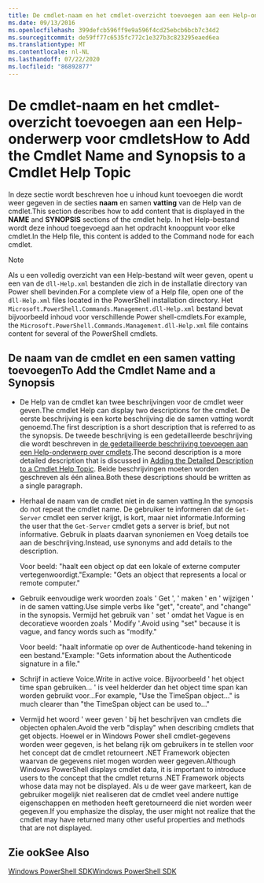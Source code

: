 ```yaml
---
title: De cmdlet-naam en het cmdlet-overzicht toevoegen aan een Help-onderwerp voor cmdlets
ms.date: 09/13/2016
ms.openlocfilehash: 399defcb596ff9e9a596f4cd25ebcb6bcb7c34d2
ms.sourcegitcommit: de59ff77c6535fc772c1e327b3c823295eaed6ea
ms.translationtype: MT
ms.contentlocale: nl-NL
ms.lasthandoff: 07/22/2020
ms.locfileid: "86892877"
---
```

# <a name="how-to-add-the-cmdlet-name-and-synopsis-to-a-cmdlet-help-topic"></a><span data-ttu-id="ddc5c-102">De cmdlet-naam en het cmdlet-overzicht toevoegen aan een Help-onderwerp voor cmdlets</span><span class="sxs-lookup"><span data-stu-id="ddc5c-102">How to Add the Cmdlet Name and Synopsis to a Cmdlet Help Topic</span></span>

<span data-ttu-id="ddc5c-103">In deze sectie wordt beschreven hoe u inhoud kunt toevoegen die wordt weer gegeven in de secties **naam** en samen **vatting** van de Help van de cmdlet.</span><span class="sxs-lookup"><span data-stu-id="ddc5c-103">This section describes how to add content that is displayed in the **NAME** and **SYNOPSIS** sections of the cmdlet help.</span></span> <span data-ttu-id="ddc5c-104">In het Help-bestand wordt deze inhoud toegevoegd aan het opdracht knooppunt voor elke cmdlet.</span><span class="sxs-lookup"><span data-stu-id="ddc5c-104">In the Help file, this content is added to the Command node for each cmdlet.</span></span>

> [!NOTE]
> <span data-ttu-id="ddc5c-105">Als u een volledig overzicht van een Help-bestand wilt weer geven, opent u een van de `dll-Help.xml` bestanden die zich in de installatie directory van Power shell bevinden.</span><span class="sxs-lookup"><span data-stu-id="ddc5c-105">For a complete view of a Help file, open one of the `dll-Help.xml` files located in the PowerShell installation directory.</span></span> <span data-ttu-id="ddc5c-106">Het `Microsoft.PowerShell.Commands.Management.dll-Help.xml` bestand bevat bijvoorbeeld inhoud voor verschillende Power shell-cmdlets.</span><span class="sxs-lookup"><span data-stu-id="ddc5c-106">For example, the `Microsoft.PowerShell.Commands.Management.dll-Help.xml` file contains content for several of the PowerShell cmdlets.</span></span>

## <a name="to-add-the-cmdlet-name-and-a-synopsis"></a><span data-ttu-id="ddc5c-107">De naam van de cmdlet en een samen vatting toevoegen</span><span class="sxs-lookup"><span data-stu-id="ddc5c-107">To Add the Cmdlet Name and a Synopsis</span></span>

- <span data-ttu-id="ddc5c-108">De Help van de cmdlet kan twee beschrijvingen voor de cmdlet weer geven.</span><span class="sxs-lookup"><span data-stu-id="ddc5c-108">The cmdlet Help can display two descriptions for the cmdlet.</span></span> <span data-ttu-id="ddc5c-109">De eerste beschrijving is een korte beschrijving die de samen vatting wordt genoemd.</span><span class="sxs-lookup"><span data-stu-id="ddc5c-109">The first description is a short description that is referred to as the synopsis.</span></span> <span data-ttu-id="ddc5c-110">De tweede beschrijving is een gedetailleerde beschrijving die wordt beschreven in [de gedetailleerde beschrijving toevoegen aan een Help-onderwerp over cmdlets](./how-to-add-a-cmdlet-description.md).</span><span class="sxs-lookup"><span data-stu-id="ddc5c-110">The second description is a more detailed description that is discussed in [Adding the Detailed Description to a Cmdlet Help Topic](./how-to-add-a-cmdlet-description.md).</span></span>
  <span data-ttu-id="ddc5c-111">Beide beschrijvingen moeten worden geschreven als één alinea.</span><span class="sxs-lookup"><span data-stu-id="ddc5c-111">Both these descriptions should be written as a single paragraph.</span></span>

- <span data-ttu-id="ddc5c-112">Herhaal de naam van de cmdlet niet in de samen vatting.</span><span class="sxs-lookup"><span data-stu-id="ddc5c-112">In the synopsis do not repeat the cmdlet name.</span></span> <span data-ttu-id="ddc5c-113">De gebruiker te informeren dat de `Get-Server` cmdlet een server krijgt, is kort, maar niet informatie.</span><span class="sxs-lookup"><span data-stu-id="ddc5c-113">Informing the user that the `Get-Server` cmdlet gets a server is brief, but not informative.</span></span> <span data-ttu-id="ddc5c-114">Gebruik in plaats daarvan synoniemen en Voeg details toe aan de beschrijving.</span><span class="sxs-lookup"><span data-stu-id="ddc5c-114">Instead, use synonyms and add details to the description.</span></span>

  <span data-ttu-id="ddc5c-115">Voor beeld: "haalt een object op dat een lokale of externe computer vertegenwoordigt."</span><span class="sxs-lookup"><span data-stu-id="ddc5c-115">Example: "Gets an object that represents a local or remote computer."</span></span>

- <span data-ttu-id="ddc5c-116">Gebruik eenvoudige werk woorden zoals ' Get ', ' maken ' en ' wijzigen ' in de samen vatting.</span><span class="sxs-lookup"><span data-stu-id="ddc5c-116">Use simple verbs like "get", "create", and "change" in the synopsis.</span></span> <span data-ttu-id="ddc5c-117">Vermijd het gebruik van ' set ' omdat het Vague is en decoratieve woorden zoals ' Modify '.</span><span class="sxs-lookup"><span data-stu-id="ddc5c-117">Avoid using "set" because it is vague, and fancy words such as "modify."</span></span>

  <span data-ttu-id="ddc5c-118">Voor beeld: "haalt informatie op over de Authenticode-hand tekening in een bestand."</span><span class="sxs-lookup"><span data-stu-id="ddc5c-118">Example: "Gets information about the Authenticode signature in a file."</span></span>

- <span data-ttu-id="ddc5c-119">Schrijf in actieve Voice.</span><span class="sxs-lookup"><span data-stu-id="ddc5c-119">Write in active voice.</span></span> <span data-ttu-id="ddc5c-120">Bijvoorbeeld ' het object time span gebruiken... ' is veel helderder dan het object time span kan worden gebruikt voor...</span><span class="sxs-lookup"><span data-stu-id="ddc5c-120">For example, "Use the TimeSpan object..." is much clearer than "the TimeSpan object can be used to..."</span></span>

- <span data-ttu-id="ddc5c-121">Vermijd het woord ' weer geven ' bij het beschrijven van cmdlets die objecten ophalen.</span><span class="sxs-lookup"><span data-stu-id="ddc5c-121">Avoid the verb "display" when describing cmdlets that get objects.</span></span> <span data-ttu-id="ddc5c-122">Hoewel er in Windows Power shell cmdlet-gegevens worden weer gegeven, is het belang rijk om gebruikers in te stellen voor het concept dat de cmdlet retourneert .NET Framework objecten waarvan de gegevens niet mogen worden weer gegeven.</span><span class="sxs-lookup"><span data-stu-id="ddc5c-122">Although Windows PowerShell displays cmdlet data, it is important to introduce users to the concept that the cmdlet returns .NET Framework objects whose data may not be displayed.</span></span> <span data-ttu-id="ddc5c-123">Als u de weer gave markeert, kan de gebruiker mogelijk niet realiseren dat de cmdlet veel andere nuttige eigenschappen en methoden heeft geretourneerd die niet worden weer gegeven.</span><span class="sxs-lookup"><span data-stu-id="ddc5c-123">If you emphasize the display, the user might not realize that the cmdlet may have returned many other useful properties and methods that are not displayed.</span></span>

## <a name="see-also"></a><span data-ttu-id="ddc5c-124">Zie ook</span><span class="sxs-lookup"><span data-stu-id="ddc5c-124">See Also</span></span>

[<span data-ttu-id="ddc5c-125">Windows PowerShell SDK</span><span class="sxs-lookup"><span data-stu-id="ddc5c-125">Windows PowerShell SDK</span></span>](../windows-powershell-reference.md)
